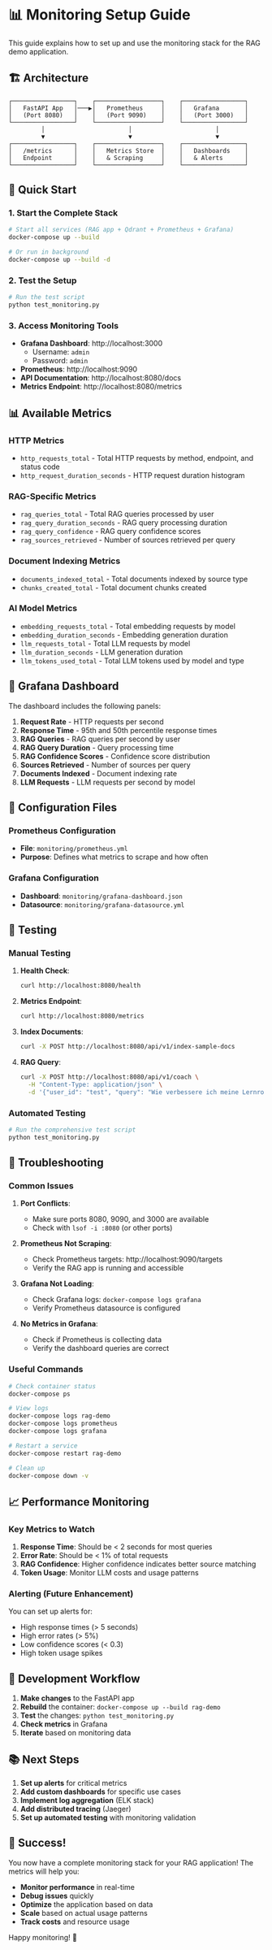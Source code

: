 # 📊 Monitoring Setup Guide

This guide explains how to set up and use the monitoring stack for the RAG demo application.

## 🏗️ Architecture

```
┌─────────────────┐    ┌──────────────────┐    ┌─────────────────┐
│   FastAPI App   │───▶│   Prometheus     │    │   Grafana       │
│   (Port 8080)   │    │   (Port 9090)    │    │   (Port 3000)   │
└─────────────────┘    └──────────────────┘    └─────────────────┘
         │                       │                       │
         ▼                       ▼                       ▼
┌─────────────────┐    ┌──────────────────┐    ┌─────────────────┐
│   /metrics      │    │   Metrics Store  │    │   Dashboards    │
│   Endpoint      │    │   & Scraping     │    │   & Alerts      │
└─────────────────┘    └──────────────────┘    └─────────────────┘
```

## 🚀 Quick Start

### 1. Start the Complete Stack

```bash
# Start all services (RAG app + Qdrant + Prometheus + Grafana)
docker-compose up --build

# Or run in background
docker-compose up --build -d
```

### 2. Test the Setup

```bash
# Run the test script
python test_monitoring.py
```

### 3. Access Monitoring Tools

- **Grafana Dashboard**: http://localhost:3000
  - Username: `admin`
  - Password: `admin`
- **Prometheus**: http://localhost:9090
- **API Documentation**: http://localhost:8080/docs
- **Metrics Endpoint**: http://localhost:8080/metrics

## 📊 Available Metrics

### HTTP Metrics
- `http_requests_total` - Total HTTP requests by method, endpoint, and status code
- `http_request_duration_seconds` - HTTP request duration histogram

### RAG-Specific Metrics
- `rag_queries_total` - Total RAG queries processed by user
- `rag_query_duration_seconds` - RAG query processing duration
- `rag_query_confidence` - RAG query confidence scores
- `rag_sources_retrieved` - Number of sources retrieved per query

### Document Indexing Metrics
- `documents_indexed_total` - Total documents indexed by source type
- `chunks_created_total` - Total document chunks created

### AI Model Metrics
- `embedding_requests_total` - Total embedding requests by model
- `embedding_duration_seconds` - Embedding generation duration
- `llm_requests_total` - Total LLM requests by model
- `llm_duration_seconds` - LLM generation duration
- `llm_tokens_used_total` - Total LLM tokens used by model and type

## 🎯 Grafana Dashboard

The dashboard includes the following panels:

1. **Request Rate** - HTTP requests per second
2. **Response Time** - 95th and 50th percentile response times
3. **RAG Queries** - RAG queries per second by user
4. **RAG Query Duration** - Query processing time
5. **RAG Confidence Scores** - Confidence score distribution
6. **Sources Retrieved** - Number of sources per query
7. **Documents Indexed** - Document indexing rate
8. **LLM Requests** - LLM requests per second by model

## 🔧 Configuration Files

### Prometheus Configuration
- **File**: `monitoring/prometheus.yml`
- **Purpose**: Defines what metrics to scrape and how often

### Grafana Configuration
- **Dashboard**: `monitoring/grafana-dashboard.json`
- **Datasource**: `monitoring/grafana-datasource.yml`

## 🧪 Testing

### Manual Testing

1. **Health Check**:
   ```bash
   curl http://localhost:8080/health
   ```

2. **Metrics Endpoint**:
   ```bash
   curl http://localhost:8080/metrics
   ```

3. **Index Documents**:
   ```bash
   curl -X POST http://localhost:8080/api/v1/index-sample-docs
   ```

4. **RAG Query**:
   ```bash
   curl -X POST http://localhost:8080/api/v1/coach \
     -H "Content-Type: application/json" \
     -d '{"user_id": "test", "query": "Wie verbessere ich meine Lernroutine?", "context_limit": 3}'
   ```

### Automated Testing

```bash
# Run the comprehensive test script
python test_monitoring.py
```

## 🐛 Troubleshooting

### Common Issues

1. **Port Conflicts**:
   - Make sure ports 8080, 9090, and 3000 are available
   - Check with `lsof -i :8080` (or other ports)

2. **Prometheus Not Scraping**:
   - Check Prometheus targets: http://localhost:9090/targets
   - Verify the RAG app is running and accessible

3. **Grafana Not Loading**:
   - Check Grafana logs: `docker-compose logs grafana`
   - Verify Prometheus datasource is configured

4. **No Metrics in Grafana**:
   - Check if Prometheus is collecting data
   - Verify the dashboard queries are correct

### Useful Commands

```bash
# Check container status
docker-compose ps

# View logs
docker-compose logs rag-demo
docker-compose logs prometheus
docker-compose logs grafana

# Restart a service
docker-compose restart rag-demo

# Clean up
docker-compose down -v
```

## 📈 Performance Monitoring

### Key Metrics to Watch

1. **Response Time**: Should be < 2 seconds for most queries
2. **Error Rate**: Should be < 1% of total requests
3. **RAG Confidence**: Higher confidence indicates better source matching
4. **Token Usage**: Monitor LLM costs and usage patterns

### Alerting (Future Enhancement)

You can set up alerts for:
- High response times (> 5 seconds)
- High error rates (> 5%)
- Low confidence scores (< 0.3)
- High token usage spikes

## 🔄 Development Workflow

1. **Make changes** to the FastAPI app
2. **Rebuild** the container: `docker-compose up --build rag-demo`
3. **Test** the changes: `python test_monitoring.py`
4. **Check metrics** in Grafana
5. **Iterate** based on monitoring data

## 📚 Next Steps

1. **Set up alerts** for critical metrics
2. **Add custom dashboards** for specific use cases
3. **Implement log aggregation** (ELK stack)
4. **Add distributed tracing** (Jaeger)
5. **Set up automated testing** with monitoring validation

## 🎉 Success!

You now have a complete monitoring stack for your RAG application! The metrics will help you:

- **Monitor performance** in real-time
- **Debug issues** quickly
- **Optimize** the application based on data
- **Scale** based on actual usage patterns
- **Track costs** and resource usage

Happy monitoring! 🚀
